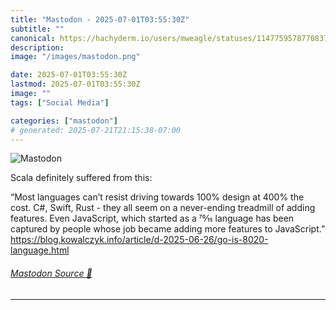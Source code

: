 ```yaml
---
title: "Mastodon - 2025-07-01T03:55:30Z"
subtitle: ""
canonical: https://hachyderm.io/users/mweagle/statuses/114775957877083786
description:
image: "/images/mastodon.png"

date: 2025-07-01T03:55:30Z
lastmod: 2025-07-01T03:55:30Z
image: ""
tags: ["Social Media"]

categories: ["mastodon"]
# generated: 2025-07-21T21:15:38-07:00
---
```

![Mastodon](/images/mastodon.png)

<p>Scala definitely suffered from this:</p><p>“Most languages can’t resist driving towards 100% design at 400% the cost. C#, Swift, Rust - they all seem on a never-ending treadmill of adding features. Even JavaScript, which started as a 70⁄15 language has been captured by people whose job became adding more features to JavaScript.”<br /><a href="https://blog.kowalczyk.info/article/d-2025-06-26/go-is-8020-language.html" target="_blank" rel="nofollow noopener noreferrer" translate="no"><span class="invisible">https://</span><span class="ellipsis">blog.kowalczyk.info/article/d-</span><span class="invisible">2025-06-26/go-is-8020-language.html</span></a></p>


###### [Mastodon Source 🐘](https://hachyderm.io/@mweagle/114775957877083786)

___
